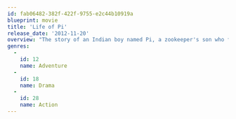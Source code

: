```yaml
---
id: fab06482-382f-422f-9755-e2c44b10919a
blueprint: movie
title: 'Life of Pi'
release_date: '2012-11-20'
overview: "The story of an Indian boy named Pi, a zookeeper's son who finds himself in the company of a hyena, zebra, orangutan, and a Bengal tiger after a shipwreck sets them adrift in the Pacific Ocean."
genres:
  -
    id: 12
    name: Adventure
  -
    id: 18
    name: Drama
  -
    id: 28
    name: Action
---
```

